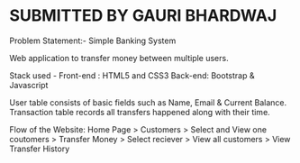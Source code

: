 <!-- The-Sparks-Foundation-Internship -->
<!-- GRIP-JANUARY 2024 -->

# SUBMITTED BY GAURI BHARDWAJ

Problem Statement:- Simple Banking System

Web application to transfer money between multiple users.

Stack used - Front-end : HTML5 and CSS3
Back-end: Bootstrap & Javascript

User table consists of basic fields such as Name, Email & Current Balance.
Transaction table records all transfers happened along with their time.

Flow of the Website: Home Page > Customers > Select and View one coutomers >
Transfer Money > Select reciever > View all customers > View Transfer History
